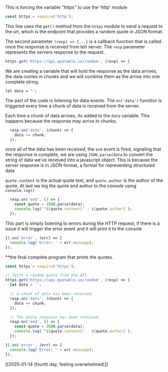 This is forcing the variable "https" to use the 'http' module
```javascript
const https = require('http');
```


This line uses the `get()` method from the `https` module to send a request to the url, which is the endpoint that provides a random quote in JSON format.

The second parameter `(resp) => {...}` is a callback function that is called once the response is received from teh server. The `resp` parameter represents the servers response to the request.
```javascript
https.get('https://api.quotable.io/random', (resp) => {
```

We are creating a variable that will hold the response as the data arrives, the data comes in chunks and we will combine them as the arrive into one complete string.

```javasctipt
let data = '';
```

The part of the code is listening for data events. The `on('data')` function is triggered every time a chunk of data is received from the server.

Each time a chunk of data arrives, its added to the `data` variable. This happens because the response may arrive in chunks.

```javascript
  resp.on('data', (chunk) => {
    data += chunk;
  });
```

once all of the data has been received, the `end` event is fired, signaling that the response is complete, we are using `JSON.parse(data` to convert the string of data we've received into a javascript object. This is because the server response is in JSON format, a format for representing structured data

`quote.content` is the actual quote text, and `quote.author` is the author of the quote. At last we log the quote and author to the console using `console.log()`

```javascript
  resp.on('end', () => {
    const quote = JSON.parse(data);
    console.log(`"${quote.content}" - ${quote.author}`);
  });
```

This part is simply listening to errors during the HTTP request, if there is a issue it will trigger the error event and it will print it to the console

```javascript
}).on('error', (err) => {
  console.log('Error: ' + err.message);
});
```

**the final complete program that prints the quotes.

```javascript
const https = require('https');

// Fetch a random quote from the API
https.get('https://api.quotable.io/random', (resp) => {
  let data = '';

  // A chunk of data has been received.
  resp.on('data', (chunk) => {
    data += chunk;
  });

  // The whole response has been received.
  resp.on('end', () => {
    const quote = JSON.parse(data);
    console.log(`"${quote.content}" - ${quote.author}`);
  });

}).on('error', (err) => {
  console.log('Error: ' + err.message);
});
```

[[2025-01-14 (fourth day, feeling overwhelmed)]]





